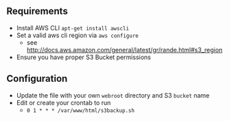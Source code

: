 ## Requirements
- Install AWS CLI `apt-get install awscli`
- Set a valid aws cli region via   `aws configure` 
    * see http://docs.aws.amazon.com/general/latest/gr/rande.html#s3_region
- Ensure you have proper S3 Bucket permissions   
## Configuration
- Update the file with your own  `webroot` directory  and S3 `bucket` name
- Edit or create your crontab to run 
    * `0 1 * * * /var/www/html/s3backup.sh`

